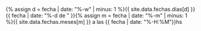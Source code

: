 {% assign d = fecha | date: "%-w" | minus: 1 %}{{ site.data.fechas.dias[d] }} {{ fecha | date: "%-d de " }}{% assign m = fecha | date: "%-m" | minus: 1 %}{{ site.data.fechas.meses[m] }} a las {{ fecha | date: "%-H:%M"}}hs
